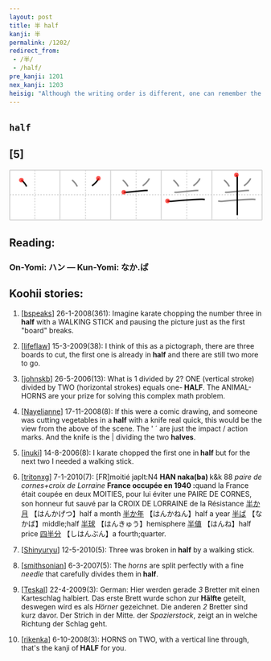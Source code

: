 ```yaml
---
layout: post
title: 半 half
kanji: 半
permalink: /1202/
redirect_from:
 - /半/
 - /half/
pre_kanji: 1201
nex_kanji: 1203
heisig: "Although the writing order is different, one can remember the appearance of this character by seeing it as a <i>little needle</i> - the kind used for splitting hairs in <b>half</b>. (Again, according to rule, <i>little</i> takes a stroke beneath it in order to be placed over an element that has no horizontal line at the top.)"
---
```


## `half`

## [5]

<div class="stroke"><img src="../images/E58D8A.png" /></div>

## Reading:

### On-Yomi: ハン &mdash; Kun-Yomi: なか.ば

## Koohii stories:

1) [<a href="http://kanji.koohii.com/profile/bspeaks">bspeaks</a>] 26-1-2008(361): Imagine karate chopping the number three in<strong> half</strong> with a WALKING STICK and pausing the picture just as the first &quot;board&quot; breaks. 

2) [<a href="http://kanji.koohii.com/profile/lifeflaw">lifeflaw</a>] 15-3-2009(38): I think of this as a pictograph, there are three boards to cut, the first one is already in<strong> half</strong> and there are still two more to go. 

3) [<a href="http://kanji.koohii.com/profile/johnskb">johnskb</a>] 26-5-2006(13): What is 1 divided by 2? ONE (vertical stroke) divided by TWO (horizontal strokes) equals one-<strong> HALF</strong>. The ANIMAL-HORNS are your prize for solving this complex math problem. 

4) [<a href="http://kanji.koohii.com/profile/Nayelianne">Nayelianne</a>] 17-11-2008(8): If this were a comic drawing, and someone was cutting vegetables in a<strong> half</strong> with a knife real quick, this would be the view from the above of the scene. The &#039; ´ are just the impact / action marks. And the knife is the | dividing the two <strong>halves</strong>. 

5) [<a href="http://kanji.koohii.com/profile/inuki">inuki</a>] 14-8-2006(8): I karate chopped the first one in<strong> half</strong> but for the next two I needed a walking stick. 

6) [<a href="http://kanji.koohii.com/profile/tritonxg">tritonxg</a>] 7-1-2010(7): [FR]moitié japlt:N4 <strong>HAN naka(ba) </strong>k&amp;k 88 <em>paire de cornes+croix de Lorraine</em> <strong>France occupée en 1940 :</strong>quand la France était coupée en deux MOITIES, pour lui éviter une PAIRE DE CORNES, son honneur fut sauvé par la CROIX DE LORRAINE de la Résistance  <a href="http://jisho.org/kanji/details/半か月">半か月</a>  【はんかげつ】half a month  <a href="http://jisho.org/kanji/details/半か年">半か年</a>  【はんかねん】half a year  <a href="http://jisho.org/kanji/details/半ば">半ば</a>  【なかば】middle;half  <a href="http://jisho.org/kanji/details/半球">半球</a>  【はんきゅう】hemisphere  <a href="http://jisho.org/kanji/details/半値">半値</a>  【はんね】half price  <a href="http://jisho.org/kanji/details/四半分">四半分</a>  【しはんぶん】a fourth;quarter. 

7) [<a href="http://kanji.koohii.com/profile/Shinyuryu">Shinyuryu</a>] 12-5-2010(5): Three was broken in<strong> half</strong> by a walking stick. 

8) [<a href="http://kanji.koohii.com/profile/smithsonian">smithsonian</a>] 6-3-2007(5): The <em>horns</em> are split perfectly with a fine <em>needle</em> that carefully divides them in<strong> half</strong>. 

9) [<a href="http://kanji.koohii.com/profile/Teskal">Teskal</a>] 22-4-2009(3): German: Hier werden gerade <em>3</em> Bretter mit einen Karteschlag halbiert. Das erste Brett wurde schon zur <strong>Hälfte</strong> geteilt, deswegen wird es als <em>Hörner</em> gezeichnet. Die anderen <em>2</em> Bretter sind kurz davor. Der Strich in der Mitte. der <em>Spazierstock</em>, zeigt an in welche Richtung der Schlag geht. 

10) [<a href="http://kanji.koohii.com/profile/rikenka">rikenka</a>] 6-10-2008(3): HORNS on TWO, with a vertical line through, that&#039;s the kanji of<strong> HALF</strong> for you. 
